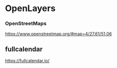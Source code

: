 # OpenLayers

### OpenStreetMaps

https://www.openstreetmap.org/#map=4/27.61/51.06

## fullcalendar

https://fullcalendar.io/

